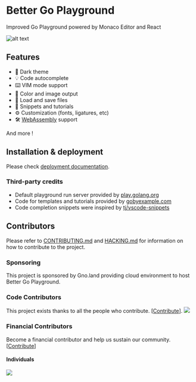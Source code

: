# Better Go Playground

Improved Go Playground powered by Monaco Editor and React

![alt text](docs/img/demo.gif)

## Features

* 🌚 Dark theme
* 💡 Code autocomplete
* ⌨️ VIM mode support
* 🌈 Color and image output
* 💾 Load and save files
* 📔 Snippets and tutorials
* ⚙ Customization (fonts, ligatures, etc)
* 🛠 [WebAssembly](https://github.com/golang/go/wiki/WebAssembly) support

And more !

## Installation & deployment

Please check [deployment documentation](./docs/deployment/README.md).

### Third-party credits

* Default playground run server provided by [play.golang.org](https://play.golang.org)
* Code for templates and tutorials provided by [gobyexample.com](https://gobyexample.com/)
* Code completion snippets were inspired by [tj/vscode-snippets](https://github.com/tj/vscode-snippets/blob/master/go.json)

## Contributors

Please refer to [CONTRIBUTING.md](CONTRIBUTING.md) and [HACKING.md](HACKING.md) for information on how to contribute to the project.

### Sponsoring

This project is sponsored by Gno.land providing cloud environment to host Better Go Playground.

### Code Contributors

This project exists thanks to all the people who contribute. [[Contribute](CONTRIBUTING.md)].
<a href="https://github.com/x1unix/go-playground/graphs/contributors"><img src="https://opencollective.com/bttr-go-playground/contributors.svg?width=890&button=false" /></a>

### Financial Contributors

Become a financial contributor and help us sustain our community. [[Contribute](https://opencollective.com/bttr-go-playground/contribute)]

#### Individuals

<a href="https://opencollective.com/bttr-go-playground"><img src="https://opencollective.com/bttr-go-playground/individuals.svg?width=890"></a>
